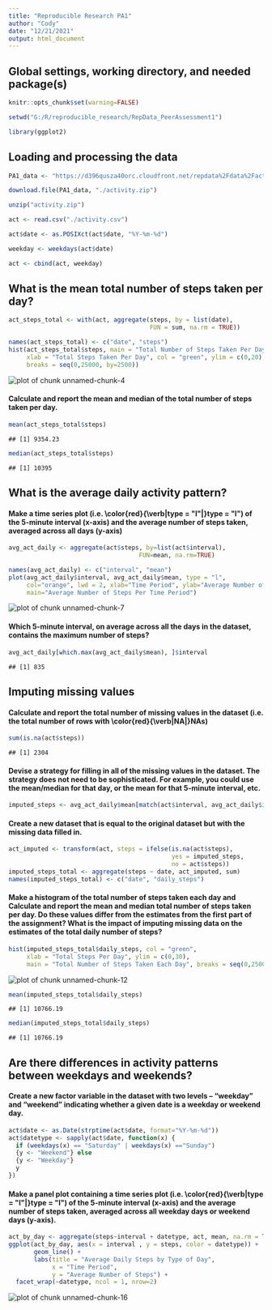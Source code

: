 ```yaml
---
title: "Reproducible Research PA1"
author: "Cody"
date: "12/21/2021"
output: html_document
---
```




## Global settings, working directory, and needed package(s)


```r
knitr::opts_chunk$set(warning=FALSE)

setwd("G:/R/reproducible_research/RepData_PeerAssessment1")

library(ggplot2)
```
## Loading and processing the data

```r
PA1_data <- "https://d396qusza40orc.cloudfront.net/repdata%2Fdata%2Factivity.zip"

download.file(PA1_data, "./activity.zip")

unzip("activity.zip")

act <- read.csv("./activity.csv")

act$date <- as.POSIXct(act$date, "%Y-%m-%d")

weekday <- weekdays(act$date)

act <- cbind(act, weekday)
```

## What is the mean total number of steps taken per day?

```r
act_steps_total <- with(act, aggregate(steps, by = list(date),
                                       FUN = sum, na.rm = TRUE))

names(act_steps_total) <- c("date", "steps")
hist(act_steps_total$steps, main = "Total Number of Steps Taken Per Day",
     xlab = "Total Steps Taken Per Day", col = "green", ylim = c(0,20),
     breaks = seq(0,25000, by=2500))
```

![plot of chunk unnamed-chunk-4](figure/unnamed-chunk-4-1.png)


#### Calculate and report the mean and median of the total number of steps taken per day.



```r
mean(act_steps_total$steps)
```

```
## [1] 9354.23
```


```r
median(act_steps_total$steps)
```

```
## [1] 10395
```
## What is the average daily activity pattern?

#### Make a time series plot (i.e. \color{red}{\verb|type = "l"|}type = "l") of the 5-minute interval (x-axis) and the average number of steps taken, averaged across all days (y-axis)

```r
avg_act_daily <- aggregate(act$steps, by=list(act$interval),
                                    FUN=mean, na.rm=TRUE)

names(avg_act_daily) <- c("interval", "mean")
plot(avg_act_daily$interval, avg_act_daily$mean, type = "l",
     col="orange", lwd = 2, xlab="Time Period", ylab="Average Number of Steps",
     main="Average Number of Steps Per Time Period")
```

![plot of chunk unnamed-chunk-7](figure/unnamed-chunk-7-1.png)


#### Which 5-minute interval, on average across all the days in the dataset, contains the maximum number of steps?

```r
avg_act_daily[which.max(avg_act_daily$mean), ]$interval
```

```
## [1] 835
```

## Imputing missing values
#### Calculate and report the total number of missing values in the dataset (i.e. the total number of rows with \color{red}{\verb|NA|}NAs)

```r
sum(is.na(act$steps))
```

```
## [1] 2304
```
#### Devise a strategy for filling in all of the missing values in the dataset. The strategy does not need to be sophisticated. For example, you could use the mean/median for that day, or the mean for that 5-minute interval, etc.

```r
imputed_steps <- avg_act_daily$mean[match(act$interval, avg_act_daily$interval)]
```
#### Create a new dataset that is equal to the original dataset but with the missing data filled in.

```r
act_imputed <- transform(act, steps = ifelse(is.na(act$steps),
                                             yes = imputed_steps,
                                             no = act$steps))
imputed_steps_total <- aggregate(steps ~ date, act_imputed, sum)
names(imputed_steps_total) <- c("date", "daily_steps")
```


#### Make a histogram of the total number of steps taken each day and Calculate and report the mean and median total number of steps taken per day. Do these values differ from the estimates from the first part of the assignment? What is the impact of imputing missing data on the estimates of the total daily number of steps?

```r
hist(imputed_steps_total$daily_steps, col = "green",
     xlab = "Total Steps Per Day", ylim = c(0,30),
     main = "Total Number of Steps Taken Each Day", breaks = seq(0,25000,by=2500))
```

![plot of chunk unnamed-chunk-12](figure/unnamed-chunk-12-1.png)


```r
mean(imputed_steps_total$daily_steps)
```

```
## [1] 10766.19
```


```r
median(imputed_steps_total$daily_steps)
```

```
## [1] 10766.19
```

## Are there differences in activity patterns between weekdays and weekends?
#### Create a new factor variable in the dataset with two levels – “weekday” and “weekend” indicating whether a given date is a weekday or weekend day.

```r
act$date <- as.Date(strptime(act$date, format="%Y-%m-%d"))
act$datetype <- sapply(act$date, function(x) {
  if (weekdays(x) == "Saturday" | weekdays(x) =="Sunday") 
  {y <- "Weekend"} else 
  {y <- "Weekday"}
  y
})
```
#### Make a panel plot containing a time series plot (i.e. \color{red}{\verb|type = "l"|}type = "l") of the 5-minute interval (x-axis) and the average number of steps taken, averaged across all weekday days or weekend days (y-axis).

```r
act_by_day <- aggregate(steps~interval + datetype, act, mean, na.rm = TRUE)
ggplot(act_by_day, aes(x = interval , y = steps, color = datetype)) +
       geom_line() +
       labs(title = "Average Daily Steps by Type of Day", 
            x = "Time Period",
            y = "Average Number of Steps") +
  facet_wrap(~datetype, ncol = 1, nrow=2)
```

![plot of chunk unnamed-chunk-16](figure/unnamed-chunk-16-1.png)

